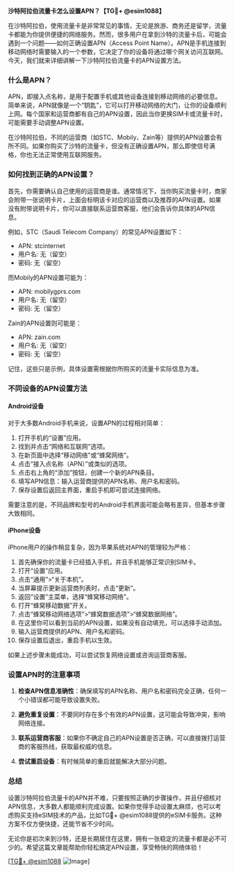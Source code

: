 **沙特阿拉伯流量卡怎么设置APN？【TG💪+ @esim1088】**

在沙特阿拉伯，使用流量卡是非常常见的事情，无论是旅游、商务还是留学，流量卡都能为你提供便捷的网络服务。然而，很多用户在拿到沙特的流量卡后，可能会遇到一个问题——如何正确设置APN（Access Point Name）。APN是手机连接到移动网络时需要输入的一个参数，它决定了你的设备将通过哪个网关访问互联网。今天，我们就来详细讲解一下沙特阿拉伯流量卡的APN设置方法。

### 什么是APN？

APN，即接入点名称，是用于配置手机或其他设备连接到移动网络的必要信息。简单来说，APN就像是一个“钥匙”，它可以打开移动网络的大门，让你的设备顺利上网。每个国家和运营商都有自己的APN设置，因此当你更换SIM卡或流量卡时，可能需要手动调整APN设置。

在沙特阿拉伯，不同的运营商（如STC、Mobily、Zain等）提供的APN设置会有所不同。如果你购买了沙特的流量卡，但没有正确设置APN，那么即使信号满格，你也无法正常使用互联网服务。

### 如何找到正确的APN设置？

首先，你需要确认自己使用的运营商是谁。通常情况下，当你购买流量卡时，商家会附带一张说明卡片，上面会标明该卡对应的运营商以及推荐的APN设置。如果没有附带说明卡片，你可以直接联系运营商客服，他们会告诉你具体的APN信息。

例如，STC（Saudi Telecom Company）的常见APN设置如下：
- APN: stcinternet
- 用户名: 无（留空）
- 密码: 无（留空）

而Mobily的APN设置可能为：
- APN: mobilygprs.com
- 用户名: 无（留空）
- 密码: 无（留空）

Zain的APN设置则可能是：
- APN: zain.com
- 用户名: 无（留空）
- 密码: 无（留空）

记住，这些只是示例，具体设置需根据你所购买的流量卡实际信息为准。

### 不同设备的APN设置方法

#### Android设备

对于大多数Android手机来说，设置APN的过程相对简单：

1. 打开手机的“设置”应用。
2. 找到并点击“网络和互联网”选项。
3. 在新页面中选择“移动网络”或“蜂窝网络”。
4. 点击“接入点名称（APN）”或类似的选项。
5. 点击右上角的“添加”按钮，创建一个新的APN条目。
6. 填写APN信息：输入运营商提供的APN名称、用户名和密码。
7. 保存设置后返回主界面，重启手机即可尝试连接网络。

需要注意的是，不同品牌和型号的Android手机界面可能会略有差异，但基本步骤大致相同。

#### iPhone设备

iPhone用户的操作稍显复杂，因为苹果系统对APN的管理较为严格：

1. 首先确保你的流量卡已经插入手机，并且手机能够正常识别SIM卡。
2. 打开“设置”应用。
3. 点击“通用”>“关于本机”。
4. 当屏幕提示更新运营商列表时，点击“更新”。
5. 返回“设置”主菜单，选择“蜂窝移动网络”。
6. 打开“蜂窝移动数据”开关。
7. 点击“蜂窝移动网络选项”>“蜂窝数据选项”>“蜂窝数据网络”。
8. 在这里你可以看到当前的APN设置，如果没有自动填充，可以选择手动添加。
9. 输入运营商提供的APN、用户名和密码。
10. 保存设置后退出，重启手机以生效。

如果上述步骤未能成功，可以尝试恢复网络设置或咨询运营商客服。

### 设置APN时的注意事项

1. **检查APN信息准确性**：确保填写的APN名称、用户名和密码完全正确，任何一个小错误都可能导致设置失败。
   
2. **避免重复设置**：不要同时存在多个有效的APN设置，这可能会导致冲突，影响网络连接。

3. **联系运营商客服**：如果你不确定自己的APN设置是否正确，可以直接拨打运营商的客服热线，获取最权威的信息。

4. **尝试重启设备**：有时候简单的重启就能解决大部分问题。

### 总结

设置沙特阿拉伯流量卡的APN并不难，只要按照正确的步骤操作，并且仔细核对APN信息，大多数人都能顺利完成设置。如果你觉得手动设置太麻烦，也可以考虑购买支持eSIM技术的产品，比如TG💪+ @esim1088提供的eSIM卡服务。这种方案不仅方便快捷，还能节省不少时间。

无论你是初次来到沙特，还是长期居住在这里，拥有一张稳定的流量卡都是必不可少的。希望这篇文章能帮助你轻松搞定APN设置，享受畅快的网络体验！

[[TG💪+ @esim1088](https://t.me/s/esim1088) ![Image](https://i.postimg.cc/4NQfJmqS/Snipaste-2025-05-13-00-14-12.png)]